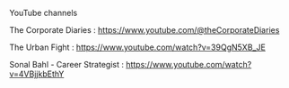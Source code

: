 

YouTube channels

The Corporate Diaries :  https://www.youtube.com/@theCorporateDiaries

The Urban Fight : https://www.youtube.com/watch?v=39QgN5XB_JE

Sonal Bahl - Career Strategist  : https://www.youtube.com/watch?v=4VBjjkbEthY

